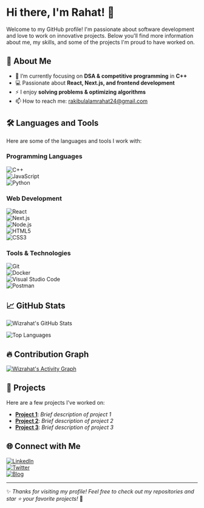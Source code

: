 # Hi there, I'm Rahat! 👋  

Welcome to my GitHub profile! I'm passionate about software development and love to work on innovative projects. Below you'll find more information about me, my skills, and some of the projects I'm proud to have worked on.  

## 🚀 About Me  

- 🌱 I’m currently focusing on **DSA & competitive programming** in **C++**  
- 💻 Passionate about **React, Next.js, and frontend development**  
- ⚡ I enjoy **solving problems & optimizing algorithms**  
- 📫 How to reach me: [rakibulalamrahat24@gmail.com](mailto:rakibulalamrahat24@gmail.com)  

## 🛠️ Languages and Tools  

Here are some of the languages and tools I work with:  

### **Programming Languages**  
![C++](https://img.shields.io/badge/-C++-black?style=flat-square&logo=c%2B%2B)  
![JavaScript](https://img.shields.io/badge/-JavaScript-black?style=flat-square&logo=javascript)  
![Python](https://img.shields.io/badge/-Python-black?style=flat-square&logo=python)  

### **Web Development**  
![React](https://img.shields.io/badge/-React-black?style=flat-square&logo=react)  
![Next.js](https://img.shields.io/badge/-Next.js-black?style=flat-square&logo=next.js)  
![Node.js](https://img.shields.io/badge/-Node.js-black?style=flat-square&logo=node.js)  
![HTML5](https://img.shields.io/badge/-HTML5-black?style=flat-square&logo=html5)  
![CSS3](https://img.shields.io/badge/-CSS3-black?style=flat-square&logo=css3)  

### **Tools & Technologies**  
![Git](https://img.shields.io/badge/-Git-black?style=flat-square&logo=git)  
![Docker](https://img.shields.io/badge/-Docker-black?style=flat-square&logo=docker)  
![Visual Studio Code](https://img.shields.io/badge/-VS%20Code-black?style=flat-square&logo=visual-studio-code)  
![Postman](https://img.shields.io/badge/-Postman-black?style=flat-square&logo=postman)  

## 📈 GitHub Stats  

![Wizrahat's GitHub Stats](https://github-readme-stats.vercel.app/api?username=wizrahat&show_icons=true&theme=radical&hide=stars&count_private=true)  

![Top Languages](https://github-readme-stats.vercel.app/api/top-langs/?username=wizrahat&layout=compact&theme=radical&langs_count=6)  

## 🔥 Contribution Graph  

[![Wizrahat's Activity Graph](https://github-readme-activity-graph.vercel.app/graph?username=wizrahat&theme=radical)](https://github.com/ashutosh00710/github-readme-activity-graph)  

## 📂 Projects  

Here are a few projects I've worked on:  

- [**Project 1**](https://github.com/wizrahat/project1): *Brief description of project 1*  
- [**Project 2**](https://github.com/wizrahat/project2): *Brief description of project 2*  
- [**Project 3**](https://github.com/wizrahat/project3): *Brief description of project 3*  

## 🌐 Connect with Me  

[![LinkedIn](https://img.shields.io/badge/LinkedIn-Connect-blue?style=flat-square&logo=linkedin)](https://www.linkedin.com/in/wizrahat)  
[![Twitter](https://img.shields.io/badge/Twitter-Follow-blue?style=flat-square&logo=twitter)](https://twitter.com/YourTwitterHandle)  
[![Blog](https://img.shields.io/badge/Blog-Visit-orange?style=flat-square&logo=dev.to)](https://yourblog.com)  

---

✨ *Thanks for visiting my profile! Feel free to check out my repositories and star ⭐ your favorite projects!* 🚀  
